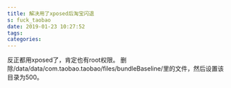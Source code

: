 ```yaml
---
title: 解决用了xposed后淘宝闪退
s: fuck_taobao
date: 2019-01-23 10:27:52
tags:
categories:
---
```


反正都用xposed了，肯定也有root权限。
删除/data/data/com.taobao.taobao/files/bundleBaseline/里的文件，然后设置该目录为500。
